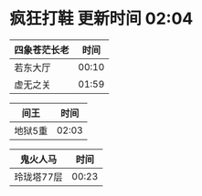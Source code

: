 # 疯狂打鞋 更新时间 02:04

| 四象苍茫长老   | 时间    |
|--------|-------|
| 若东大厅 | 00:10 |
| 虚无之关 | 01:59 |

| 间王   | 时间    |
|--------|-------|
| 地狱5重 | 02:03 |

| 鬼火人马   | 时间    |
|--------|-------|
| 玲珑塔77层 | 00:23 |